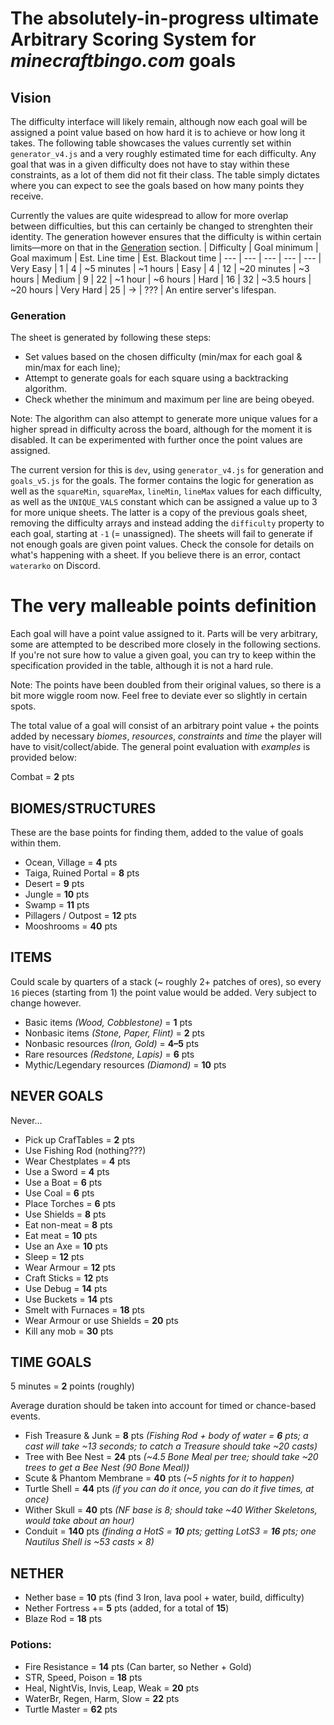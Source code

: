 # The absolutely-in-progress ultimate **Arbitrary Scoring System** for *minecraftbingo.com* goals

## Vision
The difficulty interface will likely remain, although now each goal will be assigned a point value based on how hard it is to achieve or how long it takes. The following table showcases the values currently set within `generator_v4.js` and a very roughly estimated time for each difficulty. Any goal that was in a given difficulty does not have to stay within these constraints, as a lot of them did not fit their class. The table simply dictates where you can expect to see the goals based on how many points they receive.

Currently the values are quite widespread to allow for more overlap between difficulties, but this can certainly be changed to strenghten their identity. The generation however ensures that the difficulty is within certain limits—more on that in the [Generation](#generation) section.
| Difficulty    | Goal minimum  | Goal maximum  | Est. Line time    | Est. Blackout time
| ---			| ---			| ---			| ---				| ---
| Very Easy		| 1				| 4				| ~5 minutes		| ~1 hours
| Easy			| 4				| 12			| ~20 minutes		| ~3 hours
| Medium		| 9				| 22			| ~1 hour			| ~6 hours
| Hard			| 16			| 32			| ~3.5 hours		| ~20 hours
| Very Hard		| 25			| →				| ???				| An entire server's lifespan.

### Generation
The sheet is generated by following these steps:
- Set values based on the chosen difficulty (min/max for each goal & min/max for each line);
- Attempt to generate goals for each square using a backtracking algorithm.
- Check whether the minimum and maximum per line are being obeyed.

Note: The algorithm can also attempt to generate more unique values for a higher spread in difficulty across the board, although for the moment it is disabled. It can be experimented with further once the point values are assigned.

The current version for this is `dev`, using  `generator_v4.js` for generation and `goals_v5.js` for the goals. The former contains the logic for generation as well as the `squareMin`, `squareMax`, `lineMin`, `lineMax` values for each difficulty, as well as the `UNIQUE_VALS` constant which can be assigned a value up to 3 for more unique sheets. The latter is a copy of the previous goals sheet, removing the difficulty arrays and instead adding the `difficulty` property to each goal, starting at `-1` (= unassigned). The sheets will fail to generate if not enough goals are given point values. Check the console for details on what's happening with a sheet. If you believe there is an error, contact `waterarko` on Discord.

# The very malleable points definition
Each goal will have a point value assigned to it. Parts will be very arbitrary, some are attempted to be described more closely in the following sections. If you're not sure how to value a given goal, you can try to keep within the specification provided in the table, although it is not a hard rule. 

Note: The points have been doubled from their original values, so there is a bit more wiggle room now. Feel free to deviate ever so slightly in certain spots.

The total value of a goal will consist of an arbitrary point value + the points added by necessary *biomes*, *resources*, *constraints* and *time* the player will have to visit/collect/abide. The general point evaluation with *examples* is provided below:

Combat = **2** pts

## BIOMES/STRUCTURES
These are the base points for finding them, added to the value of goals within them.
- Ocean, Village = **4** pts
- Taiga, Ruined Portal = **8** pts
- Desert = **9** pts
- Jungle = **10** pts
- Swamp = **11** pts
- Pillagers / Outpost = **12** pts
- Mooshrooms = **40** pts

## ITEMS 
Could scale by quarters of a stack (~ roughly 2+ patches of ores), so every `16` pieces (starting from 1) the point value would be added. Very subject to change however.

- Basic items *(Wood, Cobblestone)* = **1** pts
- Nonbasic items *(Stone, Paper, Flint)* = **2** pts
- Nonbasic resources *(Iron, Gold)* = **4–5** pts
- Rare resources *(Redstone, Lapis)* = **6** pts
- Mythic/Legendary resources *(Diamond)* = **10** pts

## NEVER GOALS 
Never…
- Pick up CrafTables = **2** pts
- Use Fishing Rod (nothing???)
- Wear Chestplates = **4** pts
- Use a Sword = **4** pts
- Use a Boat = **6** pts
- Use Coal = **6** pts
- Place Torches = **6** pts
- Use Shields = **8** pts
- Eat non-meat = **8** pts
- Eat meat = **10** pts
- Use an Axe = **10** pts
- Sleep = **12** pts
- Wear Armour = **12** pts
- Craft Sticks = **12** pts
- Use Debug = **14** pts
- Use Buckets = **14** pts
- Smelt with Furnaces = **18** pts
- Wear Armour or use Shields = **20** pts
- Kill any mob = **30** pts

## TIME GOALS 
5 minutes = **2** points (roughly)

Average duration should be taken into account for timed or chance-based events.
- Fish Treasure & Junk = **8** pts
*(Fishing Rod + body of water = **6** pts; a cast will take ~13 seconds; to catch a Treasure should take ~20 casts)*
- Tree with Bee Nest = **24** pts
*(~4.5 Bone Meal per tree; should take ~20 trees to get a Bee Nest (90 Bone Meal))*
- Scute & Phantom Membrane = **40** pts
*(~5 nights for it to happen)*
- Turtle Shell = **44** pts
*(if you can do it once, you can do it five times, at once)*
- Wither Skull = **40** pts
*(NF base is 8; should take ~40 Wither Skeletons, would take about an hour)*
- Conduit = **140** pts
*(finding a HotS = **10** pts; getting LotS3 = **16** pts; one Nautilus Shell is ~53 casts × 8)*

## NETHER 
- Nether base = **10** pts 
(find 3 Iron, lava pool + water, build, difficulty)
- Nether Fortress += **5** pts (added, for a total of **15**)
- Blaze Rod = **18** pts
### Potions:
- Fire Resistance = **14** pts (Can barter, so Nether + Gold)
- STR, Speed, Poison = **18** pts
- Heal, NightVis, Invis, Leap, Weak = **20** pts
- WaterBr, Regen, Harm, Slow = **22** pts
- Turtle Master = **62** pts